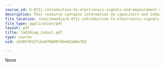 ```yaml
---
course_id: 6-071j-introduction-to-electronics-signals-and-measurement-spring-2006
description: This resource contains information on capacitors and inductors
file_location: /coursemedia/6-071j-introduction-to-electronics-signals-and-measurement-spring-2006/cb305f0127cbe070d8974b442ab8ef83_lab10cap_induct.pdf
file_type: application/pdf
layout: pdf
title: lab10cap_induct.pdf
type: course
uid: cb305f0127cbe070d8974b442ab8ef83

---
```

None